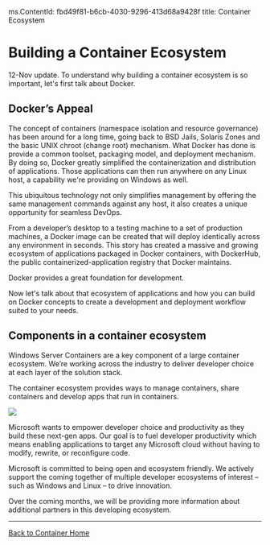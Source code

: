ms.ContentId: fbd49f81-b6cb-4030-9296-413d68a9428f
title: Container Ecosystem

# Building a Container Ecosystem

12-Nov update. To understand why building a container ecosystem is so important, let's first talk about Docker.

## Docker’s Appeal

The concept of containers (namespace isolation and resource governance) has been around for a long time, going back to BSD Jails, Solaris Zones and the basic UNIX chroot (change root) mechanism. What Docker has done is provide a common toolset, packaging model, and deployment mechanism. By doing so, Docker greatly simplified the containerization and distribution of applications. Those applications can then run anywhere on any Linux host, a capability we're providing on Windows as well.

This ubiquitous technology not only simplifies management by offering the same management commands against any host, it also creates a unique opportunity for seamless DevOps.

From a developer’s desktop to a testing machine to a set of production machines, a Docker image can be created that will deploy identically across any environment in seconds. This story has created a massive and growing ecosystem of applications packaged in Docker containers, with DockerHub, the public containerized-application registry that Docker maintains.

Docker provides a great foundation for development.

Now let's talk about that ecosystem of applications and how you can build on Docker concepts to create a development and deployment workflow suited to your needs.


## Components in a container ecosystem

Windows Server Containers are a key component of a large container ecosystem. We’re working across the industry to deliver developer choice at each layer of the solution stack.

The container ecosystem provides ways to manage containers, share containers and develop apps that run in containers.

![](media/containerEcosystem.png)


Microsoft wants to empower developer choice and productivity as they build these next-gen apps. Our goal is to fuel developer productivity which means enabling applications to target any Microsoft cloud without having to modify, rewrite, or reconfigure code.

Microsoft is committed to being open and ecosystem friendly. We actively support the coming together of multiple developer ecosystems of interest – such as Windows and Linux – to drive innovation.

Over the coming months, we will be providing more information about additional partners in this developing ecosystem.

-------------------

[Back to Container Home](../containers_welcome.md)





<!--HONumber=Jan16_HO1-->
